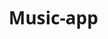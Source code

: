 # Music-app
<!DOCTYPE html>
<html lang="hi">
<head>
    <meta charset="UTF-8">
    <meta name="viewport" content="width=device-width, initial-scale=1.0">
    <title>MusicHub - Spotify जैसा संगीत अनुभव</title>
    <link rel="stylesheet" href="https://cdnjs.cloudflare.com/ajax/libs/font-awesome/6.4.0/css/all.min.css">
    <style>
        * {
            margin: 0;
            padding: 0;
            box-sizing: border-box;
            font-family: 'Segoe UI', Tahoma, Geneva, Verdana, sans-serif;
        }

        body {
            background-color: #121212;
            color: #ffffff;
            display: flex;
            height: 100vh;
        }

        .sidebar {
            width: 230px;
            background-color: #000000;
            padding: 20px;
            overflow-y: auto;
        }

        .logo {
            margin-bottom: 30px;
        }

        .logo h1 {
            color: #1DB954;
            font-size: 24px;
        }

        .menu-item {
            padding: 12px 0;
            color: #b3b3b3;
            font-weight: 600;
            cursor: pointer;
            transition: color 0.3s;
        }

        .menu-item:hover {
            color: #ffffff;
        }

        .menu-item i {
            margin-right: 15px;
            font-size: 20px;
        }

        .main-content {
            flex: 1;
            display: flex;
            flex-direction: column;
            overflow-y: auto;
        }

        .topbar {
            background-color: rgba(18, 18, 18, 0.8);
            padding: 16px 32px;
            display: flex;
            justify-content: space-between;
            align-items: center;
            backdrop-filter: blur(10px);
        }

        .search-bar {
            background: #ffffff;
            border-radius: 50px;
            padding: 8px 15px;
            width: 300px;
            display: flex;
            align-items: center;
        }

        .search-bar input {
            background: transparent;
            border: none;
            outline: none;
            width: 100%;
            margin-left: 10px;
            font-size: 14px;
        }

        .user-profile {
            display: flex;
            align-items: center;
            background: rgba(0, 0, 0, 0.7);
            padding: 5px 10px 5px 5px;
            border-radius: 50px;
            cursor: pointer;
        }

        .user-profile img {
            width: 30px;
            height: 30px;
            border-radius: 50%;
            margin-right: 8px;
        }

        .playlists {
            padding: 20px 32px;
            flex: 1;
            overflow-y: auto;
        }

        .section-title {
            font-size: 24px;
            font-weight: 700;
            margin-bottom: 20px;
        }

        .playlist-grid {
            display: grid;
            grid-template-columns: repeat(auto-fill, minmax(180px, 1fr));
            gap: 20px;
        }

        .playlist-card {
            background: #181818;
            padding: 16px;
            border-radius: 6px;
            transition: background 0.3s;
            cursor: pointer;
        }

        .playlist-card:hover {
            background: #282828;
        }

        .playlist-img {
            width: 100%;
            aspect-ratio: 1;
            border-radius: 5px;
            margin-bottom: 16px;
            background-color: #333;
            display: flex;
            align-items: center;
            justify-content: center;
        }

        .playlist-title {
            font-weight: 600;
            margin-bottom: 8px;
            white-space: nowrap;
            overflow: hidden;
            text-overflow: ellipsis;
        }

        .playlist-desc {
            color: #b3b3b3;
            font-size: 14px;
            white-space: nowrap;
            overflow: hidden;
            text-overflow: ellipsis;
        }

        .player-controls {
            background: #181818;
            border-top: 1px solid #282828;
            padding: 16px 32px;
            display: flex;
            flex-direction: column;
        }

        .now-playing {
            display: flex;
            justify-content: space-between;
            align-items: center;
            margin-bottom: 15px;
        }

        .track-info {
            display: flex;
            align-items: center;
            width: 30%;
        }

        .track-img {
            width: 60px;
            height: 60px;
            border-radius: 5px;
            margin-right: 15px;
            background-color: #333;
        }

        .track-details {
            width: calc(100% - 75px);
        }

        .track-name {
            font-weight: 600;
            white-space: nowrap;
            overflow: hidden;
            text-overflow: ellipsis;
        }

        .artist-name {
            color: #b3b3b3;
            font-size: 14px;
            white-space: nowrap;
            overflow: hidden;
            text-overflow: ellipsis;
        }

        .controls {
            display: flex;
            flex-direction: column;
            align-items: center;
            width: 40%;
        }

        .control-buttons {
            display: flex;
            align-items: center;
            margin-bottom: 10px;
        }

        .control-button {
            color: #b3b3b3;
            margin: 0 10px;
            cursor: pointer;
            transition: color 0.3s;
            font-size: 18px;
        }

        .control-button:hover {
            color: #ffffff;
        }

        .control-button.play-pause {
            color: #ffffff;
            font-size: 32px;
        }

        .progress-bar {
            width: 100%;
            display: flex;
            align-items: center;
        }

        .progress-time {
            color: #b3b3b3;
            font-size: 12px;
            margin: 0 10px;
        }

        .progress {
            flex: 1;
            height: 4px;
            background: #535353;
            border-radius: 2px;
            position: relative;
            cursor: pointer;
        }

        .progress-filled {
            background: #b3b3b3;
            width: 30%;
            height: 100%;
            border-radius: 2px;
        }

        .volume-controls {
            display: flex;
            align-items: center;
            width: 30%;
            justify-content: flex-end;
        }

        .volume-button {
            color: #b3b3b3;
            margin-right: 10px;
            cursor: pointer;
        }

        .volume-bar {
            width: 100px;
            height: 4px;
            background: #535353;
            border-radius: 2px;
            position: relative;
            cursor: pointer;
        }

        .volume-filled {
            background: #b3b3b3;
            width: 70%;
            height: 100%;
            border-radius: 2px;
        }

        @media (max-width: 768px) {
            .sidebar {
                width: 80px;
            }
            .menu-item span {
                display: none;
            }
            .search-bar {
                width: 150px;
            }
        }
    </style>
</head>
<body>
    <!-- साइडबार -->
    <div class="sidebar">
        <div class="logo">
            <h1>MusicHub</h1>
        </div>
        <div class="menu-item">
            <i class="fas fa-home"></i>
            <span>होम</span>
        </div>
        <div class="menu-item">
            <i class="fas fa-search"></i>
            <span>खोज</span>
        </div>
        <div class="menu-item">
            <i class="fas fa-book"></i>
            <span>आपकी लाइब्रेरी</span>
        </div>
        <div class="menu-item" style="margin-top: 30px;">
            <i class="fas fa-plus-square"></i>
            <span>प्लेलिस्ट बनाएं</span>
        </div>
        <div class="menu-item">
            <i class="fas fa-heart"></i>
            <span>लाइक्ड सोंग्स</span>
        </div>
    </div>

    <!-- मुख्य सामग्री -->
    <div class="main-content">
        <div class="topbar">
            <div class="search-bar">
                <i class="fas fa-search" style="color: #121212;"></i>
                <input type="text" placeholder="क्या सुनना चाहते हैं?">
            </div>
            <div class="user-profile">
                <img src="https://randomuser.me/api/portraits/men/75.jpg" alt="User">
                <span>राहुल</span>
            </div>
        </div>

        <div class="playlists">
            <h2 class="section-title">आपके लिए</h2>
            <div class="playlist-grid">
                <div class="playlist-card">
                    <div class="playlist-img">
                        <i class="fas fa-music" style="font-size: 40px; color: #b3b3b3;"></i>
                    </div>
                    <div class="playlist-title">बॉलीवुड हिट्स</div>
                    <div class="playlist-desc">आज के टॉप बॉलीवुड गाने</div>
                </div>
                <div class="playlist-card">
                    <div class="playlist-img">
                        <i class="fas fa-music" style="font-size: 40px; color: #b3b3b3;"></i>
                    </div>
                    <div class="playlist-title">पंजाबी भांगड़ा</div>
                    <div class="playlist-desc">बेस्ट पंजाबी ट्रैक्स</div>
                </div>
                <div class="playlist-card">
                    <div class="playlist-img">
                        <i class="fas fa-music" style="font-size: 40px; color: #b3b3b3;"></i>
                    </div>
                    <div class="playlist-title">देवotional</div>
                    <div class="playlist-desc">भक्ति संगीत संग्रह</div>
                </div>
                <div class="playlist-card">
                    <div class="playlist-img">
                        <i class="fas fa-music" style="font-size: 40px; color: #b3b3b3;"></i>
                    </div>
                    <div class="playlist-title">रोमांटिक गाने</div>
                    <div class="playlist-desc">प्यार भरे गाने</div>
                </div>
                <div class="playlist-card">
                    <div class="playlist-img">
                        <i class="fas fa-music" style="font-size: 40px; color: #b3b3b3;"></i>
                    </div>
                    <div class="playlist-title">वर्कआउट मिक्स</div>
                    <div class="playlist-desc">एनर्जेटिक बीट्स</div>
                </div>
                <div class="playlist-card">
                    <div class="playlist-img">
                        <i class="fas fa-music" style="font-size: 40px; color: #b3b3b3;"></i>
                    </div>
                    <div class="playlist-title">शांति मंत्र</div>
                    <div class="playlist-desc">ध्यान के लिए संगीत</div>
                </div>
            </div>

            <h2 class="section-title" style="margin-top: 40px;">हाल ही में सुने</h2>
            <div class="playlist-grid">
                <div class="playlist-card">
                    <div class="playlist-img">
                        <i class="fas fa-music" style="font-size: 40px; color: #b3b3b3;"></i>
                    </div>
                    <div class="playlist-title">Kesariya</div>
                    <div class="playlist-desc">Arijit Singh</div>
                </div>
                <div class="playlist-card">
                    <div class="playlist-img">
                        <i class="fas fa-music" style="font-size: 40px; color: #b3b3b3;"></i>
                    </div>
                    <div class="playlist-title">Nach Meri Rani</div>
                    <div class="playlist-desc">Guru Randhawa</div>
                </div>
                <div class="playlist-card">
                    <div class="playlist-img">
                        <i class="fas fa-music" style="font-size: 40px; color: #b3b3b3;"></i>
                    </div>
                    <div class="playlist-title">Manike Mage Hithe</div>
                    <div class="playlist-desc">Yohani</div>
                </div>
                <div class="playlist-card">
                    <div class="playlist-img">
                        <i class="fas fa-music" style="font-size: 40px; color: #b3b3b3;"></i>
                    </div>
                    <div class="playlist-title">Raatan Lambiyan</div>
                    <div class="playlist-desc">Tanishk Bagchi</div>
                </div>
            </div>
        </div>
    </div>

    <!-- प्लेयर कंट्रोल्स -->
    <div class="player-controls">
        <div class="now-playing">
            <div class="track-info">
                <div class="track-img">
                    <i class="fas fa-music" style="font-size: 25px; color: #b3b3b3; display: flex; justify-content: center; align-items: center; height: 100%;"></i>
                </div>
                <div class="track-details">
                    <div class="track-name">Kesariya</div>
                    <div class="artist-name">Arijit Singh</div>
                </div>
            </div>
            <div class="controls">
                <div class="control-buttons">
                    <i class="fas fa-random control-button"></i>
                    <i class="fas fa-step-backward control-button"></i>
                    <i class="fas fa-play-circle control-button play-pause"></i>
                    <i class="fas fa-step-forward control-button"></i>
                    <i class="fas fa-repeat control-button"></i>
                </div>
                <div class="progress-bar">
                    <div class="progress-time">1:45</div>
                    <div class="progress">
                        <div class="progress-filled"></div>
                    </div>
                    <div class="progress-time">3:30</div>
                </div>
            </div>
            <div class="volume-controls">
                <i class="fas fa-volume-up volume-button"></i>
                <div class="volume-bar">
                    <div class="volume-filled"></div>
                </div>
            </div>
        </div>
    </div>

    <script>
        // बेसिक प्लेयर फंक्शनलिटी
        const playPauseButton = document.querySelector('.play-pause');
        let isPlaying = true;

        playPauseButton.addEventListener('click', function() {
            if (isPlaying) {
                this.classList.remove('fa-pause-circle');
                this.classList.add('fa-play-circle');
            } else {
                this.classList.remove('fa-play-circle');
                this.classList.add('fa-pause-circle');
            }
            isPlaying = !isPlaying;
        });

        // प्रोग्रेस बार क्लिक करने का functionality
        const progressBar = document.querySelector('.progress');
        const progressFilled = document.querySelector('.progress-filled');
        
        progressBar.addEventListener('click', function(e) {
            const width = this.clientWidth;
            const clickX = e.offsetX;
            const progress = (clickX / width) * 100;
            progressFilled.style.width = progress + '%';
        });

        // वॉल्यूम बार क्लिक करने का functionality
        const volumeBar = document.querySelector('.volume-bar');
        const volumeFilled = document.querySelector('.volume-filled');
        
        volumeBar.addEventListener('click', function(e) {
            const width = this.clientWidth;
            const clickX = e.offsetX;
            const volume = (clickX / width) * 100;
            volumeFilled.style.width = volume + '%';
        });
    </script>
</body>
</html>
